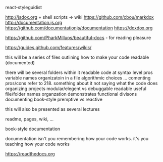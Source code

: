 react-styleguidist


http://jsdox.org + shell scripts -> wiki
https://github.com/cbou/markdox
http://documentation.js.org
https://github.com/documentationjs/documentation
https://doxdox.org


https://github.com/PharkMillups/beautiful-docs - for reading pleasure

https://guides.github.com/features/wikis/

this will be a series of files outlining how to make your code readable (documented)

there will be several folders within it
	readable code at syntax level
		pros
		variable names
		organizatoin in a file
		algorithmic choices
		...
	comenting
		pros/cons
		refer to 218.  something about it not saying what the code does
	organizing projects
		modular/elegent vs debuggable readable
		useful file/folder names
		organzation demonstrates functional divisons
	documenting
		book-style
		premptive vs reactive


this will also be presented as several lectures

readme, pages, wiki, ...

book-style documentation

documentation isn't you remembering how your code works.  it's you teaching how your code works


https://readthedocs.org